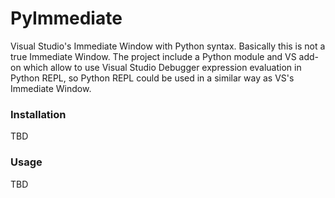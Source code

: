 PyImmediate
===========

Visual Studio's Immediate Window with Python syntax.
Basically this is not a true Immediate Window. The project include a Python module and VS add-on which allow to use Visual Studio Debugger expression evaluation in Python REPL, so Python REPL could be used in a similar way as VS's Immediate Window.

### Installation
TBD

### Usage
TBD
